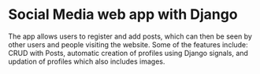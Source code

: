 # Social Media web app with Django

The app allows users to register and add posts, which can then be seen by other users and people visiting the website. Some of the features include: CRUD with Posts, automatic creation of profiles using Django signals, and updation of profiles which also includes images.
